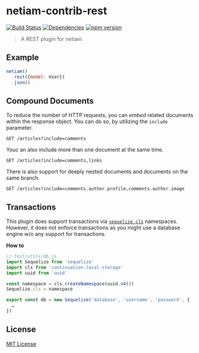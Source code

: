 # netiam-contrib-rest

[![Build Status](https://travis-ci.org/netiam/contrib-rest.svg)](https://travis-ci.org/netiam/contrib-rest)
[![Dependencies](https://david-dm.org/netiam/contrib-rest.svg)](https://david-dm.org/netiam/contrib-rest)
[![npm version](https://badge.fury.io/js/netiam-contrib-rest.svg)](http://badge.fury.io/js/netiam-contrib-rest)

> A REST plugin for netiam

## Example

```js
netiam()
  .rest({model: User})
  .json()
```

## Compound Documents

To reduce the number of HTTP requests, you can *embed* related documents within
the response object. You can do so, by utilizing the `include` parameter.

```
GET /articles?include=comments
```

Youc an also include more than one document at the same time.

```
GET /articles?include=comments,links
```

There is also support for deeply nested documents and documents on the same branch.

```
GET /articles?include=comments.author.profile,comments.author.image
```

## Transactions

This plugin does support transactions via [`sequelize cls`](http://sequelize.readthedocs.org/en/latest/docs/transactions/#automatically-pass-transactions-to-all-queries) namespaces.
However, it does not enforce transactions as you might use a database engine w/o
any support for transactions.

**How to**

```js
// test/utils/db.js
import Sequelize from 'sequelize'
import cls from 'continuation-local-storage'
import uuid from 'uuid'

const namespace = cls.createNamespace(uuid.v4())
Sequelize.cls = namespace

export const db = new Sequelize('database', 'username', 'password', {
  …
})
```

## License

[MIT License](http://en.wikipedia.org/wiki/MIT_License)
